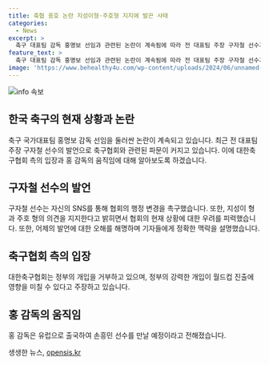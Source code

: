 ```yaml
---
title: 축협 옹호 논란 지성이형·주호형 지지에 발끈 사태
categories:
  - News
excerpt: >
  축구 대표팀 감독 홍명보 선임과 관련된 논란이 계속됨에 따라 전 대표팀 주장 구자철 선수가 축구협회를 비판했습니다. 구자철 선수는 협회의 행정 변화를 촉구하며, 지성 선수와 주호 선수의 의견을 지지한다고 밝혔으나, 이에 대한 오해를 해명하기도 했습니다. 이에 따라 한국 축구를 대표했던 선수들까지 축구협회를 비판하며 파문이 확산되고, 정부와 축구협회 간의 갈등도 고조되고 있습니다. 함께하여 대한축구협회는 정부의 개입을 반발하고 있습니다. 한편, 홍 감독은 이번 주에 유럽으로 출국하여 손흥민 선수를 만날 예정입니다.
feature_text: >
  축구 대표팀 감독 홍명보 선임과 관련된 논란이 계속됨에 따라 전 대표팀 주장 구자철 선수가 축구협회를 비판했습니다. 구자철 선수는 협회의 행정 변화를 촉구하며, 지성 선수와 주호 선수의 의견을 지지한다고 밝혔으나, 이에 대한 오해를 해명하기도 했습니다. 이에 따라 한국 축구를 대표했던 선수들까지 축구협회를 비판하며 파문이 확산되고, 정부와 축구협회 간의 갈등도 고조되고 있습니다. 함께하여 대한축구협회는 정부의 개입을 반발하고 있습니다. 한편, 홍 감독은 이번 주에 유럽으로 출국하여 손흥민 선수를 만날 예정입니다.
image: 'https://www.behealthy4u.com/wp-content/uploads/2024/06/unnamed-file.png'
---
```


<p><img src="https://www.behealthy4u.com/wp-content/uploads/2024/06/unnamed-file.png" alt="info 속보" /></p>

<h2>한국 축구의 현재 상황과 논란</h2>

<p data-ke-size="size16">축구 국가대표팀 홍명보 감독 선임을 둘러싼 논란이 계속되고 있습니다. 최근 전 대표팀 주장 구자철 선수의 발언으로 축구협회와 관련된 파문이 커지고 있습니다. 이에 대한축구협회 측의 입장과 홍 감독의 움직임에 대해 알아보도록 하겠습니다.</p>

<h2 data-ke-size="size26">구자철 선수의 발언</h2>

<p data-ke-size="size16">구자철 선수는 자신의 SNS를 통해 협회의 행정 변경을 촉구했습니다. 또한, 지성이 형과 주호 형의 의견을 지지한다고 밝히면서 협회의 현재 상황에 대한 우려를 피력했습니다. 또한, 어제의 발언에 대한 오해를 해명하며 기자들에게 정확한 맥락을 설명했습니다.</p>

<h2 data-ke-size="size26">축구협회 측의 입장</h2>

<p data-ke-size="size16">대한축구협회는 정부의 개입을 거부하고 있으며, 정부의 강력한 개입이 월드컵 진출에 영향을 미칠 수 있다고 주장하고 있습니다.</p>

<h2 data-ke-size="size26">홍 감독의 움직임</h2>

<p data-ke-size="size16">홍 감독은 유럽으로 출국하여 손흥민 선수를 만날 예정이라고 전해졌습니다.</p>
생생한 뉴스, <a href="https://opensis.kr" rel="dofollow">opensis.kr</a>


